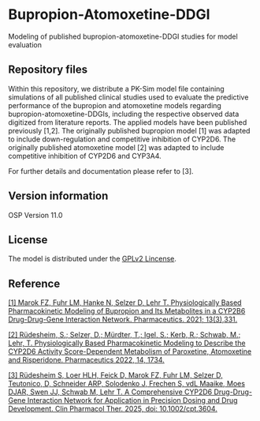 # Bupropion-Atomoxetine-DDGI
Modeling of published bupropion-atomoxetine-DDGI studies for model evaluation

## Repository files
Within this repository, we distribute a PK-Sim model file containing simulations of all published clinical studies used to evaluate the predictive performance of the bupropion and atomoxetine models regarding bupropion-atomoxetine-DDGIs, including the respective observed data digitized from literature reports. The applied models have been published previously [1,2]. The originally published bupropion model [1] was adapted to include down-regulation and competitive inhibition of CYP2D6. The originally published atomoxetine model [2] was adapted to include competitive inhibition of CYP2D6 and CYP3A4. 

For further details and documentation please refer to [3].


## Version information

OSP Version 11.0

## License 
The model is distributed under the [GPLv2 Lincense](https://github.com/Open-Systems-Pharmacology/Suite/blob/develop/LICENSE).

## Reference
[[1] Marok FZ, Fuhr LM, Hanke N, Selzer D, Lehr T. Physiologically Based Pharmacokinetic Modeling of Bupropion and Its Metabolites in a CYP2B6 Drug-Drug-Gene Interaction Network. Pharmaceutics. 2021; 13(3),331.](https://www.mdpi.com/1999-4923/13/3/331)

[[2] Rüdesheim, S.; Selzer, D.; Mürdter, T.; Igel, S.; Kerb, R.; Schwab, M.; Lehr, T. Physiologically Based Pharmacokinetic Modeling to Describe the CYP2D6 Activity Score-Dependent Metabolism of Paroxetine, Atomoxetine and Risperidone. Pharmaceutics 2022, 14, 1734.](https://doi.org/10.3390/pharmaceutics14081734)

[[3] Rüdesheim S, Loer HLH, Feick D, Marok FZ, Fuhr LM, Selzer D, Teutonico, D, Schneider ARP, Solodenko J, Frechen S, vdL Maaike, Moes DJAR, Swen JJ, Schwab M, Lehr T. A Comprehensive CYP2D6 Drug-Drug-Gene Interaction Network for Application in Precision Dosing and Drug Development. Clin Pharmacol Ther. 2025, doi: 10.1002/cpt.3604.](https://pubmed.ncbi.nlm.nih.gov/39953671/)
